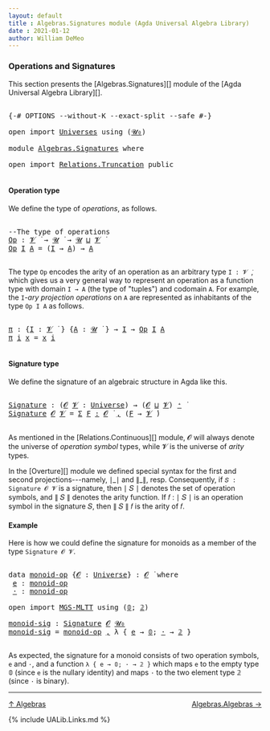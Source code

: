 ```yaml
---
layout: default
title : Algebras.Signatures module (Agda Universal Algebra Library)
date : 2021-01-12
author: William DeMeo
---
```


### <a id="operations-and-signatures">Operations and Signatures</a>

This section presents the [Algebras.Signatures][] module of the [Agda Universal Algebra Library][].

<pre class="Agda">

<a id="318" class="Symbol">{-#</a> <a id="322" class="Keyword">OPTIONS</a> <a id="330" class="Pragma">--without-K</a> <a id="342" class="Pragma">--exact-split</a> <a id="356" class="Pragma">--safe</a> <a id="363" class="Symbol">#-}</a>

<a id="368" class="Keyword">open</a> <a id="373" class="Keyword">import</a> <a id="380" href="Universes.html" class="Module">Universes</a> <a id="390" class="Keyword">using</a> <a id="396" class="Symbol">(</a><a id="397" href="Agda.Primitive.html#590" class="Primitive">𝓤₀</a><a id="399" class="Symbol">)</a>

<a id="402" class="Keyword">module</a> <a id="409" href="Algebras.Signatures.html" class="Module">Algebras.Signatures</a> <a id="429" class="Keyword">where</a>

<a id="436" class="Keyword">open</a> <a id="441" class="Keyword">import</a> <a id="448" href="Relations.Truncation.html" class="Module">Relations.Truncation</a> <a id="469" class="Keyword">public</a>

</pre>



#### <a id="operation-type">Operation type</a>

We define the type of *operations*, as follows.

<pre class="Agda">

<a id="602" class="Comment">--The type of operations</a>
<a id="Op"></a><a id="627" href="Algebras.Signatures.html#627" class="Function">Op</a> <a id="630" class="Symbol">:</a> <a id="632" href="Universes.html#262" class="Generalizable">𝓥</a> <a id="634" href="Universes.html#403" class="Function Operator">̇</a> <a id="636" class="Symbol">→</a> <a id="638" href="Universes.html#260" class="Generalizable">𝓤</a> <a id="640" href="Universes.html#403" class="Function Operator">̇</a> <a id="642" class="Symbol">→</a> <a id="644" href="Universes.html#260" class="Generalizable">𝓤</a> <a id="646" href="Agda.Primitive.html#636" class="Primitive Operator">⊔</a> <a id="648" href="Universes.html#262" class="Generalizable">𝓥</a> <a id="650" href="Universes.html#403" class="Function Operator">̇</a>
<a id="652" href="Algebras.Signatures.html#627" class="Function">Op</a> <a id="655" href="Algebras.Signatures.html#655" class="Bound">I</a> <a id="657" href="Algebras.Signatures.html#657" class="Bound">A</a> <a id="659" class="Symbol">=</a> <a id="661" class="Symbol">(</a><a id="662" href="Algebras.Signatures.html#655" class="Bound">I</a> <a id="664" class="Symbol">→</a> <a id="666" href="Algebras.Signatures.html#657" class="Bound">A</a><a id="667" class="Symbol">)</a> <a id="669" class="Symbol">→</a> <a id="671" href="Algebras.Signatures.html#657" class="Bound">A</a>

</pre>

The type `Op` encodes the arity of an operation as an arbitrary type `I : 𝓥 ̇`, which gives us a very general way to represent an operation as a function type with domain `I → A` (the type of "tuples") and codomain `A`. For example, the `I`-*ary projection operations* on `A` are represented as inhabitants of the type `Op I A` as follows.

<pre class="Agda">

<a id="π"></a><a id="1041" href="Algebras.Signatures.html#1041" class="Function">π</a> <a id="1043" class="Symbol">:</a> <a id="1045" class="Symbol">{</a><a id="1046" href="Algebras.Signatures.html#1046" class="Bound">I</a> <a id="1048" class="Symbol">:</a> <a id="1050" href="Universes.html#262" class="Generalizable">𝓥</a> <a id="1052" href="Universes.html#403" class="Function Operator">̇</a> <a id="1054" class="Symbol">}</a> <a id="1056" class="Symbol">{</a><a id="1057" href="Algebras.Signatures.html#1057" class="Bound">A</a> <a id="1059" class="Symbol">:</a> <a id="1061" href="Universes.html#260" class="Generalizable">𝓤</a> <a id="1063" href="Universes.html#403" class="Function Operator">̇</a> <a id="1065" class="Symbol">}</a> <a id="1067" class="Symbol">→</a> <a id="1069" href="Algebras.Signatures.html#1046" class="Bound">I</a> <a id="1071" class="Symbol">→</a> <a id="1073" href="Algebras.Signatures.html#627" class="Function">Op</a> <a id="1076" href="Algebras.Signatures.html#1046" class="Bound">I</a> <a id="1078" href="Algebras.Signatures.html#1057" class="Bound">A</a>
<a id="1080" href="Algebras.Signatures.html#1041" class="Function">π</a> <a id="1082" href="Algebras.Signatures.html#1082" class="Bound">i</a> <a id="1084" href="Algebras.Signatures.html#1084" class="Bound">x</a> <a id="1086" class="Symbol">=</a> <a id="1088" href="Algebras.Signatures.html#1084" class="Bound">x</a> <a id="1090" href="Algebras.Signatures.html#1082" class="Bound">i</a>

</pre>


#### <a id="signature-type">Signature type</a>

We define the signature of an algebraic structure in Agda like this.


<pre class="Agda">

<a id="Signature"></a><a id="1239" href="Algebras.Signatures.html#1239" class="Function">Signature</a> <a id="1249" class="Symbol">:</a> <a id="1251" class="Symbol">(</a><a id="1252" href="Algebras.Signatures.html#1252" class="Bound">𝓞</a> <a id="1254" href="Algebras.Signatures.html#1254" class="Bound">𝓥</a> <a id="1256" class="Symbol">:</a> <a id="1258" href="Agda.Primitive.html#423" class="Postulate">Universe</a><a id="1266" class="Symbol">)</a> <a id="1268" class="Symbol">→</a> <a id="1270" class="Symbol">(</a><a id="1271" href="Algebras.Signatures.html#1252" class="Bound">𝓞</a> <a id="1273" href="Agda.Primitive.html#636" class="Primitive Operator">⊔</a> <a id="1275" href="Algebras.Signatures.html#1254" class="Bound">𝓥</a><a id="1276" class="Symbol">)</a> <a id="1278" href="Agda.Primitive.html#606" class="Primitive Operator">⁺</a> <a id="1280" href="Universes.html#403" class="Function Operator">̇</a>
<a id="1282" href="Algebras.Signatures.html#1239" class="Function">Signature</a> <a id="1292" href="Algebras.Signatures.html#1292" class="Bound">𝓞</a> <a id="1294" href="Algebras.Signatures.html#1294" class="Bound">𝓥</a> <a id="1296" class="Symbol">=</a> <a id="1298" href="MGS-MLTT.html#3074" class="Function">Σ</a> <a id="1300" href="Algebras.Signatures.html#1300" class="Bound">F</a> <a id="1302" href="MGS-MLTT.html#3074" class="Function">꞉</a> <a id="1304" href="Algebras.Signatures.html#1292" class="Bound">𝓞</a> <a id="1306" href="Universes.html#403" class="Function Operator">̇</a> <a id="1308" href="MGS-MLTT.html#3074" class="Function">,</a> <a id="1310" class="Symbol">(</a><a id="1311" href="Algebras.Signatures.html#1300" class="Bound">F</a> <a id="1313" class="Symbol">→</a> <a id="1315" href="Algebras.Signatures.html#1294" class="Bound">𝓥</a> <a id="1317" href="Universes.html#403" class="Function Operator">̇</a><a id="1318" class="Symbol">)</a>

</pre>

As mentioned in the [Relations.Continuous][] module, 𝓞 will always denote the universe of *operation symbol* types, while 𝓥 is the universe of *arity* types.

In the [Overture][] module we defined special syntax for the first and second projections---namely, ∣\_∣ and ∥\_∥, resp. Consequently, if `𝑆 : Signature 𝓞 𝓥` is a signature, then ∣ 𝑆 ∣ denotes the set of operation symbols, and ∥ 𝑆 ∥ denotes the arity function. If 𝑓 : ∣ 𝑆 ∣ is an operation symbol in the signature 𝑆, then ∥ 𝑆 ∥ 𝑓 is the arity of 𝑓.



#### <a id="Example">Example</a>

Here is how we could define the signature for monoids as a member of the type `Signature 𝓞 𝓥`.

<pre class="Agda">

<a id="1988" class="Keyword">data</a> <a id="monoid-op"></a><a id="1993" href="Algebras.Signatures.html#1993" class="Datatype">monoid-op</a> <a id="2003" class="Symbol">{</a><a id="2004" href="Algebras.Signatures.html#2004" class="Bound">𝓞</a> <a id="2006" class="Symbol">:</a> <a id="2008" href="Agda.Primitive.html#423" class="Postulate">Universe</a><a id="2016" class="Symbol">}</a> <a id="2018" class="Symbol">:</a> <a id="2020" href="Algebras.Signatures.html#2004" class="Bound">𝓞</a> <a id="2022" href="Universes.html#403" class="Function Operator">̇</a> <a id="2024" class="Keyword">where</a>
 <a id="monoid-op.e"></a><a id="2031" href="Algebras.Signatures.html#2031" class="InductiveConstructor">e</a> <a id="2033" class="Symbol">:</a> <a id="2035" href="Algebras.Signatures.html#1993" class="Datatype">monoid-op</a>
 <a id="monoid-op.·"></a><a id="2046" href="Algebras.Signatures.html#2046" class="InductiveConstructor">·</a> <a id="2048" class="Symbol">:</a> <a id="2050" href="Algebras.Signatures.html#1993" class="Datatype">monoid-op</a>

<a id="2061" class="Keyword">open</a> <a id="2066" class="Keyword">import</a> <a id="2073" href="MGS-MLTT.html" class="Module">MGS-MLTT</a> <a id="2082" class="Keyword">using</a> <a id="2088" class="Symbol">(</a><a id="2089" href="MGS-MLTT.html#712" class="Function">𝟘</a><a id="2090" class="Symbol">;</a> <a id="2092" href="MGS-MLTT.html#2482" class="Function">𝟚</a><a id="2093" class="Symbol">)</a>

<a id="monoid-sig"></a><a id="2096" href="Algebras.Signatures.html#2096" class="Function">monoid-sig</a> <a id="2107" class="Symbol">:</a> <a id="2109" href="Algebras.Signatures.html#1239" class="Function">Signature</a> <a id="2119" href="Overture.Preliminaries.html#6863" class="Generalizable">𝓞</a> <a id="2121" href="Agda.Primitive.html#590" class="Primitive">𝓤₀</a>
<a id="2124" href="Algebras.Signatures.html#2096" class="Function">monoid-sig</a> <a id="2135" class="Symbol">=</a> <a id="2137" href="Algebras.Signatures.html#1993" class="Datatype">monoid-op</a> <a id="2147" href="Overture.Preliminaries.html#11717" class="InductiveConstructor Operator">,</a> <a id="2149" class="Symbol">λ</a> <a id="2151" class="Symbol">{</a> <a id="2153" href="Algebras.Signatures.html#2031" class="InductiveConstructor">e</a> <a id="2155" class="Symbol">→</a> <a id="2157" href="MGS-MLTT.html#712" class="Function">𝟘</a><a id="2158" class="Symbol">;</a> <a id="2160" href="Algebras.Signatures.html#2046" class="InductiveConstructor">·</a> <a id="2162" class="Symbol">→</a> <a id="2164" href="MGS-MLTT.html#2482" class="Function">𝟚</a> <a id="2166" class="Symbol">}</a>

</pre>

As expected, the signature for a monoid consists of two operation symbols, `e` and `·`, and a function `λ { e → 𝟘; · → 𝟚 }` which maps `e` to the empty type 𝟘 (since `e` is the nullary identity) and maps `·` to the two element type 𝟚 (since `·` is binary).

-------------------------------------

[↑ Algebras](Algebras.html)
<span style="float:right;">[Algebras.Algebras →](Algebras.Algebras.html)</span>


{% include UALib.Links.md %}

